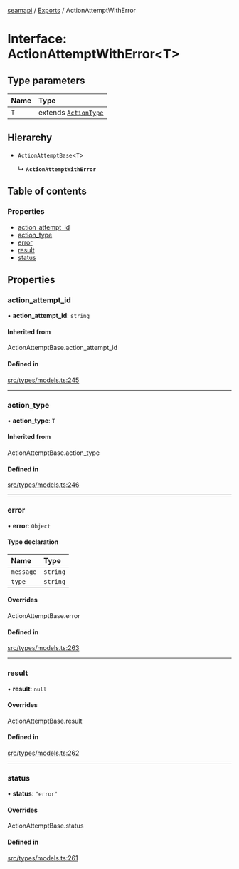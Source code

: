 [seamapi](../README.md) / [Exports](../modules.md) / ActionAttemptWithError

# Interface: ActionAttemptWithError<T\>

## Type parameters

| Name | Type |
| :------ | :------ |
| `T` | extends [`ActionType`](../modules.md#actiontype) |

## Hierarchy

- `ActionAttemptBase`<`T`\>

  ↳ **`ActionAttemptWithError`**

## Table of contents

### Properties

- [action\_attempt\_id](ActionAttemptWithError.md#action_attempt_id)
- [action\_type](ActionAttemptWithError.md#action_type)
- [error](ActionAttemptWithError.md#error)
- [result](ActionAttemptWithError.md#result)
- [status](ActionAttemptWithError.md#status)

## Properties

### action\_attempt\_id

• **action\_attempt\_id**: `string`

#### Inherited from

ActionAttemptBase.action\_attempt\_id

#### Defined in

[src/types/models.ts:245](https://github.com/seamapi/javascript/blob/main/src/types/models.ts#L245)

___

### action\_type

• **action\_type**: `T`

#### Inherited from

ActionAttemptBase.action\_type

#### Defined in

[src/types/models.ts:246](https://github.com/seamapi/javascript/blob/main/src/types/models.ts#L246)

___

### error

• **error**: `Object`

#### Type declaration

| Name | Type |
| :------ | :------ |
| `message` | `string` |
| `type` | `string` |

#### Overrides

ActionAttemptBase.error

#### Defined in

[src/types/models.ts:263](https://github.com/seamapi/javascript/blob/main/src/types/models.ts#L263)

___

### result

• **result**: ``null``

#### Overrides

ActionAttemptBase.result

#### Defined in

[src/types/models.ts:262](https://github.com/seamapi/javascript/blob/main/src/types/models.ts#L262)

___

### status

• **status**: ``"error"``

#### Overrides

ActionAttemptBase.status

#### Defined in

[src/types/models.ts:261](https://github.com/seamapi/javascript/blob/main/src/types/models.ts#L261)
